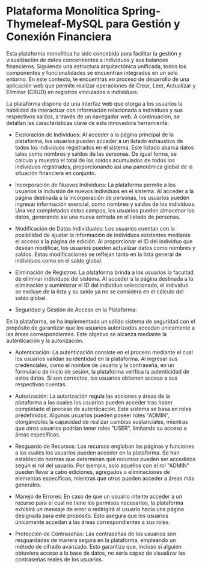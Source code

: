 # Plataforma Monolítica Spring-Thymeleaf-MySQL para Gestión y Conexión Financiera

Esta plataforma monolítica ha sido concebida para facilitar la gestión y visualización de datos concernientes a individuos y sus balances financieros. Siguiendo una estructura arquitectónica unificada, todos los componentes y funcionalidades se encuentran integrados en un solo entorno. En este contexto, te encuentras en proceso de desarrollo de una aplicación web que permite realizar operaciones de Crear, Leer, Actualizar y Eliminar (CRUD) en registros vinculados a individuos.

La plataforma dispone de una interfaz web que otorga a los usuarios la habilidad de interactuar con información relacionada a individuos y sus respectivos saldos, a través de un navegador web. A continuación, se detallan las características clave de esta innovadora herramienta:

- Exploración de Individuos:
Al acceder a la página principal de la plataforma, los usuarios pueden acceder a un listado exhaustivo de todos los individuos registrados en el sistema. Este listado abarca datos tales como nombres y saldos de las personas. De igual forma, se calcula y muestra el total de los saldos acumulados de todos los individuos registrados, proporcionando así una panorámica global de la situación financiera en conjunto.

- Incorporación de Nuevos Individuos:
La plataforma permite a los usuarios la inclusión de nuevos individuos en el sistema. Al acceder a la página destinada a la incorporación de personas, los usuarios pueden ingresar información esencial, como nombres y saldos de los individuos. Una vez completados estos campos, los usuarios pueden almacenar los datos, generando así una nueva entrada en el listado de personas.

- Modificación de Datos Individuales:
Los usuarios cuentan con la posibilidad de ajustar la información de individuos existentes mediante el acceso a la página de edición. Al proporcionar el ID del individuo que desean modificar, los usuarios pueden actualizar datos como nombres y saldos. Estas modificaciones se reflejan tanto en la lista general de individuos como en el saldo global.

- Eliminación de Registros:
La plataforma brinda a los usuarios la facultad de eliminar individuos del sistema. Al acceder a la página destinada a la eliminación y suministrar el ID del individuo seleccionado, el individuo se excluye de la lista y su saldo ya no se considera en el cálculo del saldo global.

- Seguridad y Gestión de Acceso en la Plataforma:

En la plataforma, se ha implementado un sólido sistema de seguridad con el propósito de garantizar que los usuarios autorizados accedan únicamente a las áreas correspondientes. Este objetivo se alcanza mediante la autenticación y la autorización.

- Autenticación:
La autenticación consiste en el proceso mediante el cual los usuarios validan su identidad en la plataforma. Al ingresar sus credenciales, como el nombre de usuario y la contraseña, en un formulario de inicio de sesión, la plataforma verifica la autenticidad de estos datos. Si son correctos, los usuarios obtienen acceso a sus respectivas cuentas.

- Autorización:
La autorización regula las acciones y áreas de la plataforma a las cuales los usuarios pueden acceder tras haber completado el proceso de autenticación. Este sistema se basa en roles predefinidos. Algunos usuarios pueden poseer roles "ADMIN", otorgándoles la capacidad de realizar cambios sustanciales, mientras que otros usuarios podrían tener roles "USER", limitando su acceso a áreas específicas.

- Resguardo de Recursos:
Los recursos engloban las páginas y funciones a las cuales los usuarios pueden acceder en la plataforma. Se han establecido normas que determinan qué recursos pueden ser accedidos según el rol del usuario. Por ejemplo, solo aquellos con el rol "ADMIN" pueden llevar a cabo ediciones, agregados o eliminaciones de elementos específicos, mientras que otros pueden acceder a áreas más generales.

- Manejo de Errores:
En caso de que un usuario intente acceder a un recurso para el cual no tiene los permisos necesarios, la plataforma exhibirá un mensaje de error o redirigirá al usuario hacia una página designada para este propósito. Esto asegura que los usuarios únicamente accedan a las áreas correspondientes a sus roles.

- Protección de Contraseñas:
Las contraseñas de los usuarios son resguardadas de manera segura en la plataforma, empleando un método de cifrado avanzado. Esto garantiza que, incluso si alguien obtuviera acceso a la base de datos, no sería capaz de visualizar las contraseñas reales de los usuarios.
